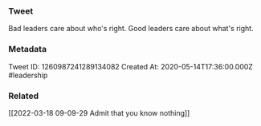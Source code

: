 ### Tweet
Bad leaders care about who's right. 
Good leaders care about what's right.

### Metadata
Tweet ID: 1260987241289134082
Created At: 2020-05-14T17:36:00.000Z
#leadership

### Related
[[2022-03-18 09-09-29 Admit that you know nothing]]


